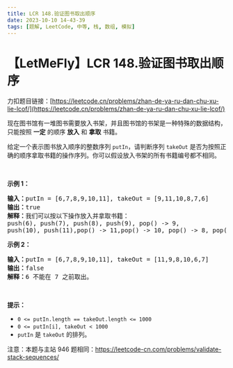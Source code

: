 ```yaml
---
title: LCR 148.验证图书取出顺序
date: 2023-10-10 14-43-39
tags: [题解, LeetCode, 中等, 栈, 数组, 模拟]
---
```


# 【LetMeFly】LCR 148.验证图书取出顺序

力扣题目链接：[https://leetcode.cn/problems/zhan-de-ya-ru-dan-chu-xu-lie-lcof/](https://leetcode.cn/problems/zhan-de-ya-ru-dan-chu-xu-lie-lcof/)

<p>现在图书馆有一堆图书需要放入书架，并且图书馆的书架是一种特殊的数据结构，只能按照 <strong>一定</strong> 的顺序 <strong>放入</strong> 和 <strong>拿取</strong> 书籍。</p>

<p>给定一个表示图书放入顺序的整数序列 <code>putIn</code>，请判断序列 <code>takeOut</code> 是否为按照正确的顺序拿取书籍的操作序列。你可以假设放入书架的所有书籍编号都不相同。</p>

<p>&nbsp;</p>

<p><strong>示例 1：</strong></p>

<pre>
<strong>输入：</strong>putIn = [6,7,8,9,10,11], takeOut = [9,11,10,8,7,6]
<strong>输出：</strong>true
<strong>解释：</strong>我们可以按以下操作放入并拿取书籍：
push(6), push(7), push(8), push(9), pop() -&gt; 9,
push(10), push(11),pop() -&gt; 11,pop() -&gt; 10, pop() -&gt; 8, pop() -&gt; 7, pop() -&gt; 6
</pre>

<p><strong>示例 2：</strong></p>

<pre>
<strong>输入：</strong>putIn = [6,7,8,9,10,11], takeOut = [11,9,8,10,6,7]
<strong>输出：</strong>false
<strong>解释：</strong>6 不能在 7 之前取出。
</pre>

<p>&nbsp;</p>

<p><strong>提示：</strong></p>

<ul>
	<li><code>0 &lt;= putIn.length == takeOut.length &lt;= 1000</code></li>
	<li><code>0 &lt;= putIn[i], takeOut &lt; 1000</code></li>
	<li><code>putIn</code> 是 <code>takeOut</code> 的排列。</li>
</ul>

<p>注意：本题与主站 946 题相同：<a href="https://leetcode-cn.com/problems/validate-stack-sequences/">https://leetcode-cn.com/problems/validate-stack-sequences/</a></p>

<p>&nbsp;</p>


    
